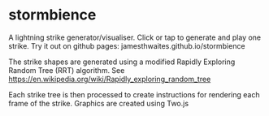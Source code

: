 # stormbience
A lightning strike generator/visualiser. Click or tap to generate and play one strike. Try it out on github pages: jamesthwaites.github.io/stormbience

The strike shapes are generated using a modified Rapidly Exploring Random Tree (RRT) algorithm. See https://en.wikipedia.org/wiki/Rapidly_exploring_random_tree

Each strike tree is then processed to create instructions for rendering each frame of the strike. Graphics are created using Two.js
